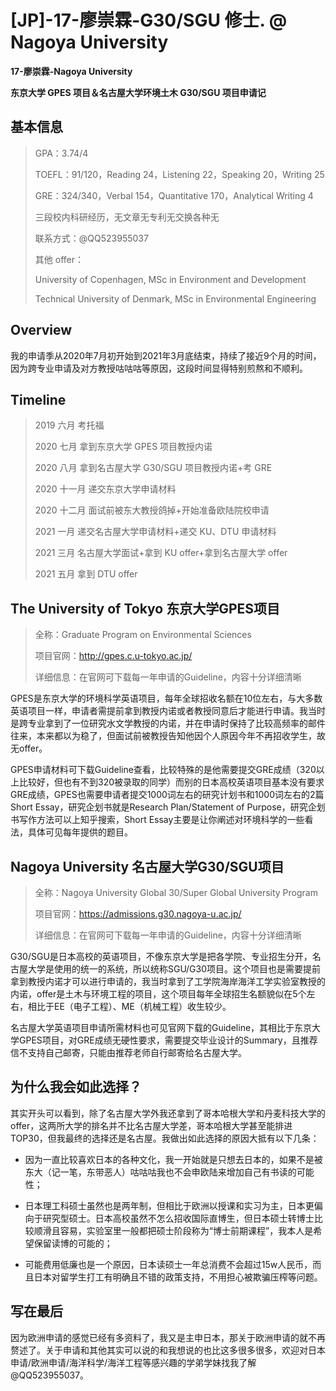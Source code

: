 # [JP]-17-廖崇霖-G30/SGU 修士. @ Nagoya University

**17-廖崇霖-Nagoya University**

**东京大学 GPES 项目＆名古屋大学环境土木 G30/SGU 项目申请记**

## 基本信息

> GPA：3.74/4
>
> TOEFL：91/120，Reading 24，Listening 22，Speaking 20，Writing 25
>
> GRE：324/340，Verbal 154，Quantitative 170，Analytical Writing 4
>
> 三段校内科研经历，无文章无专利无交换各种无
>
> 联系方式：@QQ523955037
>
> 其他 offer：
>
> University of Copenhagen, MSc in Environment and Development
>
> Technical University of Denmark, MSc in Environmental Engineering



## Overview

​	我的申请季从2020年7月初开始到2021年3月底结束，持续了接近9个月的时间，因为跨专业申请及对方教授咕咕咕等原因，这段时间显得特别煎熬和不顺利。



## Timeline

> 2019 六月 考托福
>
> 2020 七月 拿到东京大学 GPES 项目教授内诺
>
> 2020 八月 拿到名古屋大学 G30/SGU 项目教授内诺+考 GRE
>
> 2020 十一月 递交东京大学申请材料
>
> 2020 十二月 面试前被东大教授鸽掉+开始准备欧陆院校申请
>
> 2021 一月 递交名古屋大学申请材料+递交 KU、DTU 申请材料
>
> 2021 三月 名古屋大学面试+拿到 KU offer+拿到名古屋大学 offer
>
> 2021 五月 拿到 DTU offer



## The University of Tokyo 东京大学GPES项目

> 全称：Graduate Program on Environmental Sciences
>
> 项目官网：http://gpes.c.u-tokyo.ac.jp/
>
> 详细信息：在官网可下载每一年申请的Guideline，内容十分详细清晰

​	GPES是东京大学的环境科学英语项目，每年全球招收名额在10位左右，与大多数英语项目一样，申请者需提前拿到教授内诺或者教授同意后才能进行申请。我当时是跨专业拿到了一位研究水文学教授的内诺，并在申请时保持了比较高频率的邮件往来，本来都以为稳了，但面试前被教授告知他因个人原因今年不再招收学生，故无offer。

​	GPES申请材料可下载Guideline查看，比较特殊的是他需要提交GRE成绩（320以上比较好，但也有不到320被录取的同学）而别的日本高校英语项目基本没有要求GRE成绩，GPES也需要申请者提交1000词左右的研究计划书和1000词左右的2篇Short Essay，研究企划书就是Research Plan/Statement of Purpose，研究企划书写作方法可以上知乎搜索，Short Essay主要是让你阐述对环境科学的一些看法，具体可见每年提供的题目。



## Nagoya University 名古屋大学G30/SGU项目

> 全称：Nagoya University Global 30/Super Global University Program
>
> 项目官网：https://admissions.g30.nagoya-u.ac.jp/
>
> 详细信息：在官网可下载每一年申请的Guideline，内容十分详细清晰

​	G30/SGU是日本高校的英语项目，不像东京大学是把各学院、专业招生分开，名古屋大学是使用的统一的系统，所以统称SGU/G30项目。这个项目也是需要提前拿到教授内诺才可以进行申请的，我当时拿到了工学院海岸海洋工学实验室教授的内诺，offer是土木与环境工程的项目，这个项目每年全球招生名额貌似在5个左右，相比于EE（电子工程）、ME（机械工程）收生较少。

​	名古屋大学英语项目申请所需材料也可见官网下载的Guideline，其相比于东京大学GPES项目，对GRE成绩无硬性要求，需要提交毕业设计的Summary，且推荐信不支持自己邮寄，只能由推荐老师自行邮寄给名古屋大学。



## 为什么我会如此选择？

​	其实开头可以看到，除了名古屋大学外我还拿到了哥本哈根大学和丹麦科技大学的offer，这两所大学的排名并不比名古屋大学差，哥本哈根大学甚至能排进TOP30，但我最终的选择还是名古屋。我做出如此选择的原因大抵有以下几条：

- 因为一直比较喜欢日本的各种文化，我一开始就是只想去日本的，如果不是被东大（记一笔，东带恶人）咕咕咕我也不会申欧陆来增加自己有书读的可能性；

- 日本理工科硕士虽然也是两年制，但相比于欧洲以授课和实习为主，日本更偏向于研究型硕士。日本高校虽然不怎么招收国际直博生，但日本硕士转博士比较顺滑且容易，实验室里一般都把硕士阶段称为“博士前期课程”，我本人是希望保留读博的可能的；

- 可能费用低廉也是一个原因，日本读硕士一年总消费不会超过15w人民币，而且日本对留学生打工有明确且不错的政策支持，不用担心被欺骗压榨等问题。



## 写在最后

​	因为欧洲申请的感觉已经有多资料了，我又是主申日本，那关于欧洲申请的就不再赘述了。关于申请和其他其实可以说的和我想说的也比这多很多很多，欢迎对日本申请/欧洲申请/海洋科学/海洋工程等感兴趣的学弟学妹找我了解@QQ523955037。

